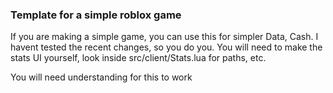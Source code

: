 ### Template for a simple roblox game
If you are making a simple game, you can use this for simpler Data, Cash. I havent tested the recent changes, so you do you. You will need to make the stats UI yourself, look inside src/client/Stats.lua for paths, etc.

You will need understanding for this to work